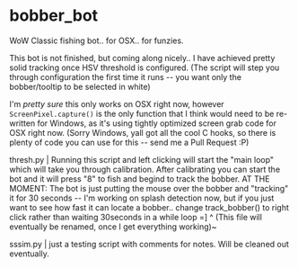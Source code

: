 # bobber_bot
WoW Classic fishing bot.. for OSX.. for funzies.

This bot is not finished, but coming along nicely.. I have achieved pretty solid tracking once HSV threshold is configured.
(The script will step you through configuration the first time it runs -- you want only the bobber/tooltip to be selected in white)

I'm *pretty sure* this only works on OSX right now, however `ScreenPixel.capture()` is the only function that I think would need to be re-written for Windows, as it's using tightly optimized screen grab code for OSX right now. (Sorry Windows, yall got all the cool C hooks, so there is plenty of code you can use for this -- send me a Pull Request :P)

thresh.py | Running this script and left clicking will start the "main loop" which will take you through calibration. 
            After calibrating you can start the bot and it will press "8" to fish and begind to track the bobber.
            AT THE MOMENT: The bot is just putting the mouse over the bobber and "tracking" it for 30 seconds -- I'm working on splash detection now, but if you just want to see how fast it can locate a bobber.. change track_bobber() to right click rather than waiting 30seconds in a while loop =]
            ^ (This file will eventually be renamed, once I get everything working)~

sssim.py  | just a testing script with comments for notes. Will be cleaned out eventually.